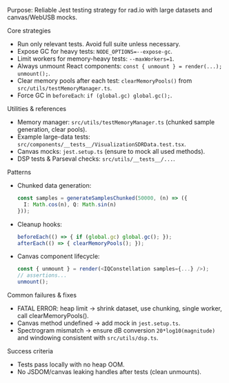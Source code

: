 Purpose: Reliable Jest testing strategy for rad.io with large datasets and canvas/WebUSB mocks.

Core strategies
- Run only relevant tests. Avoid full suite unless necessary.
- Expose GC for heavy tests: `NODE_OPTIONS=--expose-gc`.
- Limit workers for memory-heavy tests: `--maxWorkers=1`.
- Always unmount React components: `const { unmount } = render(...); unmount();`.
- Clear memory pools after each test: `clearMemoryPools()` from `src/utils/testMemoryManager.ts`.
- Force GC in `beforeEach`: `if (global.gc) global.gc();`.

Utilities & references
- Memory manager: `src/utils/testMemoryManager.ts` (chunked sample generation, clear pools).
- Example large-data tests: `src/components/__tests__/VisualizationSDRData.test.tsx`.
- Canvas mocks: `jest.setup.ts` (ensure to mock all used methods).
- DSP tests & Parseval checks: `src/utils/__tests__/...`.

Patterns
- Chunked data generation:
  ```ts
  const samples = generateSamplesChunked(50000, (n) => ({
    I: Math.cos(n), Q: Math.sin(n)
  }));
  ```
- Cleanup hooks:
  ```ts
  beforeEach(() => { if (global.gc) global.gc(); });
  afterEach(() => { clearMemoryPools(); });
  ```
- Canvas component lifecycle:
  ```ts
  const { unmount } = render(<IQConstellation samples={...} />);
  // assertions...
  unmount();
  ```

Common failures & fixes
- FATAL ERROR: heap limit → shrink dataset, use chunking, single worker, call clearMemoryPools().
- Canvas method undefined → add mock in `jest.setup.ts`.
- Spectrogram mismatch → ensure dB conversion `20*log10(magnitude)` and windowing consistent with `src/utils/dsp.ts`.

Success criteria
- Tests pass locally with no heap OOM.
- No JSDOM/canvas leaking handles after tests (clean unmounts).